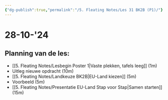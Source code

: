 ```yaml
---
{"dg-publish":true,"permalink":"/5. Fleating Notes/Les 31 BK2B (P1)/"}
---
```


# 28-10-'24

## Planning van de les:
- [[5. Fleating Notes/Lesbegin Poster 1\|Vaste plekken, tafels leeg]] (1m)
- Uitleg nieuwe opdracht (10m)
- [[5. Fleating Notes/Landkeuze BK2B\|EU-Land kiezen]] (5m)
- Voorbeeld (5m)
- [[5. Fleating Notes/Presentatie EU-Land Stap voor Stap\|Samen starten]] (15m)